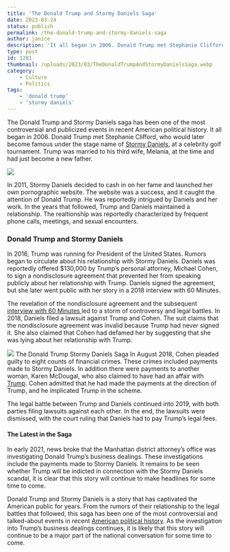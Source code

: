 ```yaml
---
title: 'The Donald Trump and Stormy Daniels Saga'
date: 2023-03-24
status: publish
permalink: /the-donald-trump-and-stormy-daniels-saga
author: janice
description: 'It all began in 2006. Donald Trump met Stephanie Clifford,'
type: post
id: 1201
thumbnail: /uploads/2023/03/TheDonaldTrumpAndStormyDanielsSaga.webp
category:
    - Culture
    - Politics
tags:
    - 'donald trump'
    - 'stormy daniels'
---
```


The Donald Trump and Stormy Daniels saga has been one of the most controversial and publicized events in recent American political history. It all began in 2006. Donald Trump met Stephanie Clifford, who would later become famous under the stage name of [Stormy Daniels](https://www.youtube.com/watch?v=gzCXdkFN3mQ), at a celebrity golf tournament. Trump was married to his third wife, Melania, at the time and had just become a new father.

![](/uploads/2023/03/TheDonaldTrumpAndStormyDanielsSaga.webp)

In 2011, Stormy Daniels decided to cash in on her fame and launched her own pornographic website. The website was a success, and it caught the attention of Donald Trump. He was reportedly intrigued by Daniels and her work. In the years that followed, Trump and Daniels maintained a relationship. The realtionship was reportedly characterized by frequent phone calls, meetings, and sexual encounters.

### Donald Trump and Stormy Daniels

In 2016, Trump was running for President of the United States. Rumors began to circulate about his relationship with Stormy Daniels. Daniels was reportedly offered $130,000 by Trump’s personal attorney, Michael Cohen, to sign a nondisclosure agreement that prevented her from speaking publicly about her relationship with Trump. Daniels signed the agreement, but she later went public with her story in a 2018 interview with 60 Minutes.

The revelation of the nondisclosure agreement and the subsequent [interview with 60 Minutes ](https://www.youtube.com/watch?v=gzCXdkFN3mQ)led to a storm of controversy and legal battles. In 2018, Daniels filed a lawsuit against Trump and Cohen. The suit claims that the nondisclosure agreement was invalid because Trump had never signed it. She also claimed that Cohen had defamed her by suggesting that she was lying about her relationship with Trump.

![](/uploads/2023/03/Stormy_Daniels.webp)
The Donald Trump Stormy Daniels Saga In August 2018, Cohen pleaded guilty to eight counts of financial crimes. These crimes included payments made to Stormy Daniels. In addition there were payments to another woman, Karen McDougal, who also claimed to have had an affair with [Trump](https://headlin3s.com/tag/trump). Cohen admitted that he had made the payments at the direction of Trump, and he implicated Trump in the scheme.

The legal battle between Trump and Daniels continued into 2019, with both parties filing lawsuits against each other. In the end, the lawsuits were dismissed, with the court ruling that Daniels had to pay Trump’s legal fees.

#### The Latest in the Saga

In early 2021, news broke that the Manhattan district attorney’s office was investigating Donald Trump’s business dealings. These investigations include the payments made to Stormy Daniels. It remains to be seen whether Trump will be indicted in connection with the Stormy Daniels scandal, it is clear that this story will continue to make headlines for some time to come.

Donald Trump and Stormy Daniels is a story that has captivated the American public for years. From the rumors of their relationship to the legal battles that followed, this saga has been one of the most controversial and talked-about events in recent [American political history](https://wlog.app/posts/do-we-live-in-fascist-nation.html). As the investigation into Trump’s business dealings continues, it is likely that this story will continue to be a major part of the national conversation for some time to come.
